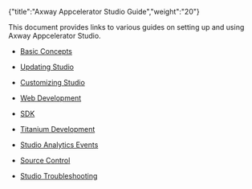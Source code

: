 {"title":"Axway Appcelerator Studio Guide","weight":"20"}

This document provides links to various guides on setting up and using Axway Appcelerator Studio.

* [Basic Concepts](/docs/appc/Axway_Appcelerator_Studio/Axway_Appcelerator_Studio_Guide/Basic_Concepts/)

* [Updating Studio](/docs/appc/Axway_Appcelerator_Studio/Axway_Appcelerator_Studio_Guide/Updating_Studio/)

* [Customizing Studio](/docs/appc/Axway_Appcelerator_Studio/Axway_Appcelerator_Studio_Guide/Customizing_Studio/)

* [Web Development](/docs/appc/Axway_Appcelerator_Studio/Axway_Appcelerator_Studio_Guide/Web_Development/)

* [SDK](/docs/appc/Axway_Appcelerator_Studio/Axway_Appcelerator_Studio_Guide/SDK/)

* [Titanium Development](/docs/appc/Axway_Appcelerator_Studio/Axway_Appcelerator_Studio_Guide/Titanium_Development/)

* [Studio Analytics Events](/docs/appc/Axway_Appcelerator_Studio/Axway_Appcelerator_Studio_Guide/Studio_Analytics_Events/)

* [Source Control](/docs/appc/Axway_Appcelerator_Studio/Axway_Appcelerator_Studio_Guide/Source_Control/)

* [Studio Troubleshooting](/docs/appc/Axway_Appcelerator_Studio/Axway_Appcelerator_Studio_Guide/Studio_Troubleshooting/)
